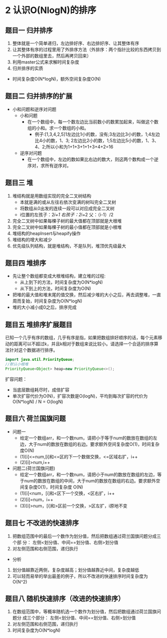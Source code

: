 # 2 认识O(NlogN)的排序

## 题目一 归并排序

1) 整体就是一个简单递归，左边排好序、右边排好序、让其整体有序
2) 让其整体有序的过程里用了外排序方法（外排序：两个指针比较的东西拷贝到一个外部的数组里去，然后再拷贝回来）
3) 利用master公式来求解时间复杂度
4) 归并排序的实质

- 时间复杂度O(N*logN)，额外空间复杂度O(N)

## 题目二 归并排序的扩展

- 小和问题和逆序对问题
    - 小和问题
        - 在一个数组中，每一个数左边比当前数小的数累加起来，叫做这个数组的小和。求一个数组的小和。
            - 例子:[1,3,4,2,5]1左边比1小的数，没有;3左边比3小的数，1;4左边比4小的数，1、3; 2左边比2小的数，1;5左边比5小的数，1、3、4、2;所以小和为1+1+3+1+1+3+4+2=16
    - 逆序对问题
        - 在一个数组中，左边的数如果比右边的数大，则这两个数构成一个逆序对，求所有逆序对。

## 题目三 堆

1) 堆结构就是用数组实现的完全二叉树结构
    - 本就是满的或从左往右依次变满的树叫完全二叉树
    - 将数组从0出发的连续一段可以对应成完全二叉树
    - i位置的左孩子：2*i+1 右孩子：2*i+2 父：（i-1）/2
2) 完全二叉树中如果每棵子树的最大值都在顶部就是大根堆
3) 完全二叉树中如果每棵子树的最小值都在顶部就是小根堆
4) 堆结构的heapInsert与heapify操作
5) 堆结构的增大和减少
6) 优先级队列结构，就是堆结构，不是队列，堆顶优先级最大

## 题目四 堆排序

- 先让整个数组都变成大根堆结构，建立堆的过程:
    - 从上到下的方法，时间复杂度为O(N*logN)
    - 从下到上的方法，时间复杂度为O(N)
- 把堆的最大值和堆末尾的值交换，然后减少堆的大小之后，再去调整堆，一直周而复始，时间复杂度为O(N*logN)
- 堆的大小减小成0之后，排序完成

## 题目五 堆排序扩展题目

已知一个几乎有序的数组，几乎有序是指，如果把数组排好顺序的话，每个元素移动的距离可以不超过k，并且k相对于数组来说比较小。请选择一个合适的排序算法针对这个数据进行排序。

```java
import java.util.PriorityQueue;
//默认小根堆
PriorityQueue<Object> heap=new PriorityQueue<>();
```

扩容问题：

- 当底层数组耗尽时，成倍扩容
- 单次扩容代价为O(N)，扩容次数是O(logN)，平均到每次扩容的代价为O(N*logN) / N = O(logN)

## 题目六 荷兰国旗问题

- 问题一
    - 给定一个数组arr，和一个数num，请把小于等于num的数放在数组的左边，大于num的数放在数组的右边。要求额外空间复杂度O(1)，时间复杂度O(N)
    - (1)[i]<=num,[i]和<=区的下一个数做交换，<=区域右扩，i++
    - (2)[i]>num,i++
- 问题二(荷兰国旗问题)
    - 给定一个数组arr，和一个数num，请把小于num的数放在数组的左边，等于num的数放在数组的中间，大于num的数放在数组的右边。要求额外空间复杂度O(1)，时间复杂度 O(N)
    - (1)[i]<num，[i]和<区下一个交换，<区右扩，i++
    - (2)[i]=num，i++
    - (3)[i]>num，[i]和>区前一个交换，>区左扩，i原地不变

## 题目七 不改进的快速排序

1) 把数组范围中的最后一个数作为划分值，然后把数组通过荷兰国旗问题分成三个部 分： 左侧<划分值、中间==划分值、右侧>划分值
2) 对左侧范围和右侧范围，递归执行

- 分析

1) 划分值越靠近两侧，复杂度越高；划分值越靠近中间，复杂度越低
2) 可以轻而易举的举出最差的例子，所以不改进的快速排序时间复杂度为O(N^2)

## 题目八 随机快速排序（改进的快速排序）

1) 在数组范围中，等概率随机选一个数作为划分值，然后把数组通过荷兰国旗问题分 成三个部分： 左侧<划分值、中间==划分值、右侧>划分值
2) 对左侧范围和右侧范围，递归执行
3) 时间复杂度为O(N*logN)
